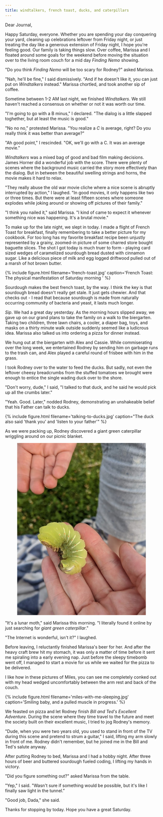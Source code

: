 ```yaml
---
title: windtalkers, french toast, ducks, and caterpillars
---
```


Dear Journal,

Happy Saturday, everyone.  Whether you are spending your day
conquering your yard, cleaning up celebrations leftover from Friday
night, or just treating the day like a generous extension of Friday
night, I hope you're feeling good.  Our family is taking things slow.
Over coffee, Marissa and I floated around some goals for the weekend
before moving the situation over to the living room couch for a mid
day _Finding Nemo_ showing.

"Do you think _Finding Nemo_ will be too scary for Rodney?" asked
Marissa.

"Nah, he'll be fine," I said dismissively.  "And if he doesn't like
it, you can just put on _Windtalkers_ instead."  Marissa chortled, and
took another sip of coffee.

Sometime between 1-2 AM last night, we finished _Windtalkers_.  We
still haven't reached a consensus on whether or not it was worth our
time.

"I'm going to go with a B minus," I declared.  "The dialog is a little
slapped toghether, but at least the music is good."

"No no no," protested Marissa.  "You realize a _C_ is average, right?
Do you really think it was better than average?"

"Ah good point," I rescinded.  "OK, we'll go with a C.  It was an
average movie."

_Windtalkers_ was a mixed bag of good and bad film making decisions.
James Horner did a wonderful job with the score.  There were plenty of
scenes where the background music carried the story more effectively
than the dialog.  But in between the beautiful swelling strings and
horns, the movie makes it hard to relax.

"They really abuse the old war movie cliche where a nice scene is
abruptly interrupted by action," I laughed.  "In good movies, it only
happens like two or three times.  But there were at least fifteen
scenes where someone explodes while joking around or showing off
pictures of their family."

"I think you nailed it," said Marissa.  "I kind of came to expect it
whenever something nice was happening.  It's a brutal movie."

To make up for the late night, we slept in today.  I made a flight of
French Toast for breakfast, finally remembering to take a better
picture for my cookbook.  For too long has my favorite breakfast
recipe been unjustly represented by a grainy, zoomed-in picture of
some charred store bought baguette slices.  The shot I got today is
much truer to form - playing card sized wedges of caramelized
sourdough bread dusted with cinnamon sugar.  Like a delicious piece of
milk and egg logged driftwood pulled out of a marsh of hot brown
butter.

{% include figure.html filename='french-toast.jpg' caption='French
Toast: The physical manifestation of Saturday morning ' %}

Sourdough makes the best french toast, by the way.  I think the key is
that sourdough bread doesn't really get stale.  It just gets chewier.
And that checks out - I read that because sourdough is made from
naturally occurring community of bacteria and yeast, it lasts much
longer.

_Sip_.  We had a great day yesterday.  As the morning hours slipped
away, we gave up on our grand plans to take the family on a walk to
the biergarten.  Taking two children, three lawn chairs, a cooler, a
diaper bag, toys, and masks on a thirty minute walk outside suddenly
seemed like a ludicrous idea.  Marissa also talked us into ordering a
pizza for dinner instead.

We hung out at the biergarten with Alex and Cassie.  While
commiserating over the long week, we entertained Rodney by sending him
on garbage runs to the trash can, and Alex played a careful round of
frisbee with him in the grass.

I took Rodney over to the water to feed the ducks.  But sadly, not
even the leftover cheesy breadcrumbs from the stuffed tomatoes we
brought were enough to entice the single wading duck over to the
shore.

"Don't worry, dude," I said, "I talked to that duck, and he said he
would pick up all the crumbs later."

"Yeah.  Good.  Later," nodded Rodney, demonstrating an unshakeable
belief that his Father can talk to ducks.

{% include figure.html
filename='talking-to-ducks.jpg'
caption="The duck also said 'thank you' and 'listen to your father'" %}

As we were packing up, Rodney discovered a giant green caterpillar
wriggling around on our picnic blanket.

<figure>
  <a href="/images/lunar-moth-caterpillar.jpg">
    <img alt="lunar moth caterpillar" src="/images/lunar-moth-caterpillar.jpg"/>
  </a>
</figure>

"It's a lunar moth," said Marissa this morning.  "I literally found it
online by just searching for _giant green caterpillar_."

"The Internet is wonderful, isn't it?" I laughed.

Before leaving, I reluctantly finished Marissa's beer for her.  And
after the heavy craft brew hit my stomach, it was only a matter of
time before it sent me spiraling into a early evening nap.  Just
before the sleepy timebomb went off, I managed to start a movie for us
while we waited for the pizza to be delivered.

I like how in these pictures of Miles, you can see me completely
conked out with my head wedged uncomfortably between the arm rest and
back of the couch.

{% include figure.html
filename='miles-with-me-sleeping.jpg'
caption='Smiling baby, and a pulled muscle in progress.' %}

We feasted on pizza and let Rodney finish _Bill and Ted's Excellent
Adventure_.  During the scene where they time travel to the future and
meet the society built on their excellent music, I tried to jog
Rodney's memory.

"Dude, when you were two years old, you used to stand in front of the
TV during this scene and pretend to strum a guitar," I said, lifting
my arm slowly in front of me.  Rodney didn't remember, but he joined
me in the Bill and Ted's salute anyway.

After putting Rodney to bed, Marissa and I had a hobby night.  After
three hours of beer and buttered sourdough fueled coding, I lifting my
hands in victory.

"Did you figure something out?" asked Marissa from the table.

"Yep," I said.  "Wasn't sure if something would be possible, but it's
like I finally saw light in the tunnel."

"Good job, Dada," she said.

Thanks for stopping by today.  Hope you have a great Saturday.
